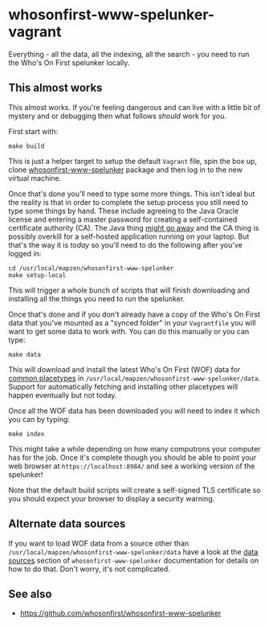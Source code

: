 # whosonfirst-www-spelunker-vagrant

Everything - all the data, all the indexing, all the search - you need to run
the Who's On First spelunker locally.

## This almost works

This almost works. If you're feeling dangerous and can live with a little bit of mystery and or debugging then what follows _should_ work for you.

First start with:

```
make build
```

This is just a helper target to setup the default `Vagrant` file, spin the box up, clone [whosonfirst-www-spelunker](https://github.com/whosonfirst/whosonfirst-www-spelunker) package and then log in to the new virtual machine.

Once that's done you'll need to type some more things. This isn't ideal but the reality is that in order to complete the setup process you still need to type some things by hand. These include agreeing to the Java Oracle license and entering a master password for creating a self-contained certificate authority (CA). The Java thing [might go away](https://github.com/whosonfirst/whosonfirst-www-spelunker/issues/18) and the CA thing is possibly overkill for a self-hosted application running on your laptop. But that's the way it is _today_ so you'll need to do the following after you've logged in:

```
cd /usr/local/mapzen/whosonfirst-www-spelunker
make setup-local
```

This will trigger a whole bunch of scripts that will finish downloading and installing all the things you need to run the spelunker.

Once that's done and if you don't already have a copy of the Who's On First data that you've mounted as a "synced folder" in your `Vagrantfile` you will want to get some data to work with. You can do this manually or you can type:

```
make data
```

This will download and install the latest Who's On First (WOF) data for [common placetypes](https://github.com/whosonfirst/whosonfirst-placetypes#common-c) in `/usr/local/mapzen/whosonfirst-www-spelunker/data`. Support for automatically fetching and installing other placetypes will happen eventually but not today.

Once all the WOF data has been downloaded you will need to index it which you can by typing:

```
make index
```

This might take a while depending on how many computrons your computer has for the job. Once it's complete though you should be able to point your web browser at `https://localhost:8984/` and see a working version of the spelunker!
 
Note that the default build scripts will create a self-signed TLS certificate so you should expect your browser to display a security warning.

## Alternate data sources

If you want to load WOF data from a source other than `/usr/local/mapzen/whosonfirst-www-spelunker/data` have a look at the [data sources](https://github.com/whosonfirst/whosonfirst-www-spelunker#data-sources) section of `whosonfirst-www-spelunker` documentation for details on how to do that. Don't worry, it's not complicated.

## See also

* https://github.com/whosonfirst/whosonfirst-www-spelunker
